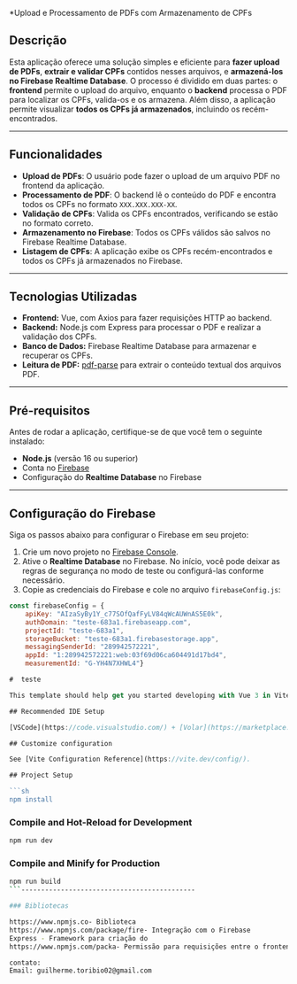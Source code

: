  *Upload e Processamento de PDFs com Armazenamento de CPFs 

## Descrição  
Esta aplicação oferece uma solução simples e eficiente para **fazer upload de PDFs**, **extrair e validar CPFs** contidos nesses arquivos, e **armazená-los no Firebase Realtime Database**. O processo é dividido em duas partes: o **frontend** permite o upload do arquivo, enquanto o **backend** processa o PDF para localizar os CPFs, valida-os e os armazena. Além disso, a aplicação permite visualizar **todos os CPFs já armazenados**, incluindo os recém-encontrados.

---

##  Funcionalidades  
- **Upload de PDFs**: O usuário pode fazer o upload de um arquivo PDF no frontend da aplicação.  
- **Processamento de PDF**: O backend lê o conteúdo do PDF e encontra todos os CPFs no formato `XXX.XXX.XXX-XX`.  
- **Validação de CPFs**: Valida os CPFs encontrados, verificando se estão no formato correto.  
- **Armazenamento no Firebase**: Todos os CPFs válidos são salvos no Firebase Realtime Database.  
- **Listagem de CPFs**: A aplicação exibe os CPFs recém-encontrados e todos os CPFs já armazenados no Firebase.  

---

##  Tecnologias Utilizadas
- **Frontend:** Vue, com Axios para fazer requisições HTTP ao backend.  
- **Backend:** Node.js com Express para processar o PDF e realizar a validação dos CPFs.  
- **Banco de Dados:** Firebase Realtime Database para armazenar e recuperar os CPFs.  
- **Leitura de PDF:** [pdf-parse](https://www.npmjs.com/package/pdf-parse) para extrair o conteúdo textual dos arquivos PDF.  

---

##  Pré-requisitos
Antes de rodar a aplicação, certifique-se de que você tem o seguinte instalado:
- **Node.js** (versão 16 ou superior)
- Conta no [Firebase](https://firebase.google.com)
- Configuração do **Realtime Database** no Firebase  

---

##  Configuração do Firebase  
Siga os passos abaixo para configurar o Firebase em seu projeto:

1. Crie um novo projeto no [Firebase Console](https://console.firebase.google.com/).  
2. Ative o **Realtime Database** no Firebase. No início, você pode deixar as regras de segurança no modo de teste ou configurá-las conforme necessário.
3. Copie as credenciais do Firebase e cole no arquivo `firebaseConfig.js`:
  
```js
const firebaseConfig = {
    apiKey: "AIzaSyBy1Y_c77SOfQafFyLV84qWcAUWnAS5E0k",
    authDomain: "teste-683a1.firebaseapp.com",
    projectId: "teste-683a1",
    storageBucket: "teste-683a1.firebasestorage.app",
    messagingSenderId: "289942572221",
    appId: "1:289942572221:web:03f69d06ca604491d17bd4",
    measurementId: "G-YH4N7XHWL4"}

#  teste

This template should help get you started developing with Vue 3 in Vite.

## Recommended IDE Setup

[VSCode](https://code.visualstudio.com/) + [Volar](https://marketplace.visualstudio.com/items?itemName=Vue.volar) (and disable Vetur).

## Customize configuration

See [Vite Configuration Reference](https://vite.dev/config/).

## Project Setup

```sh
npm install
```

### Compile and Hot-Reload for Development

```sh
npm run dev
```

### Compile and Minify for Production

```sh
npm run build
```--------------------------------------------

### Bibliotecas

https://www.npmjs.co- Biblioteca
https://www.npmjs.com/package/fire- Integração com o Firebase
Express - Framework para criação do
https://www.npmjs.com/packa- Permissão para requisições entre o frontend e backend

contato:
Email: guilherme.toribio02@gmail.com

